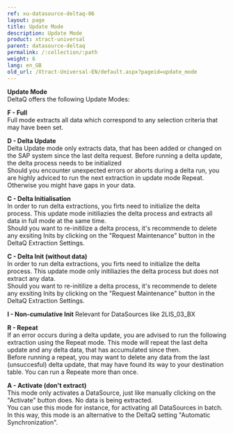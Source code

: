 ```yaml
---
ref: xu-datasource-deltaq-06
layout: page
title: Update Mode
description: Update Mode
product: xtract-universal
parent: datasource-deltaq
permalink: /:collection/:path
weight: 6
lang: en_GB
old_url: /Xtract-Universal-EN/default.aspx?pageid=update_mode
---
```


**Update Mode**<br>
DeltaQ offers the following Update Modes:

**F - Full**<br>
Full mode extracts all data which correspond to any selection criteria that may have been set.

**D - Delta Update**<br>
Delta Update mode only extracts data, that has been added or changed on the SAP system since the last delta request. 
Before running a delta update, the delta process needs to be initialized <br>
Should you encounter unexpected errors or aborts during a delta run, you are highly adviced to run the next extraction in update mode Repeat. Otherwise you might have gaps in your data.

**C - Delta Initialisation**<br>
In order to run delta extractions, you firts need to initialize the delta process. This update mode initiliazies the delta process and extracts all data in full mode at the same time.<br>
Should you want to re-initilize a delta process, it's recommende to delete any exsiting Inits by clicking on the "Request Maintenance" button in the DeltaQ Extraction Settings.

**C - Delta Init (without data)**<br>
In order to run delta extractions, you firts need to initialize the delta process. This update mode only initiliazies the delta process but does not extract any data.<br>
Should you want to re-initilize a delta process, it's recommende to delete any exsiting Inits by clicking on the "Request Maintenance" button in the DeltaQ Extraction Settings.

**I - Non-cumulative Init**
Relevant for DataSources like 2LIS_03_BX

**R - Repeat**<br>
If an error occurs during a delta update, you are advised to run the following extraction using the Repeat mode.
This mode will repeat the last delta update and any delta data, that has accumulated since then.<br>
Before running a repeat, you may want to delete any data from the last (unsuccesful) delta update, that may have found its way to your destination table.
You can run a Repeate more than once.

**A - Activate (don't extract)**<br>
This mode only activates a DataSource, just like manually clicking on the "Activate" button does.  No data is being extracted.<br>
You can use this mode for instance, for activating all DataSources in batch. In this way, this mode is an alternative to the DeltaQ setting "Automatic Synchronization".